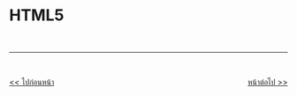 # HTML5

<br><hr><br>

<div style="display: flex; justify-content: space-between;">
  <a href="https://github.com/napatwongchr/intro-to-html/blob/main/lessons/7-meta-tags-and-xhtml.md"><< ไปก่อนหน้า</a>
  <a href="https://github.com/napatwongchr/intro-to-html/blob/main/lessons/9-chrome-dev-tools.md">หน้าต่อไป >></a>
</div>
